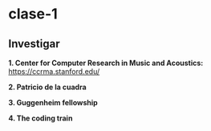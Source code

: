 # clase-1

## Investigar

**1. Center for Computer Research in Music and Acoustics:**
https://ccrma.stanford.edu/

**2. Patricio de la cuadra**

**3. Guggenheim fellowship**

**4. The coding train**
